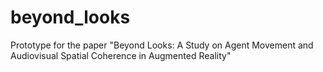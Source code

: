 # beyond_looks
Prototype for the paper "Beyond Looks: A Study on Agent Movement and Audiovisual Spatial Coherence in Augmented Reality"
